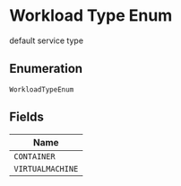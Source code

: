 
# Workload Type Enum

default service type

## Enumeration

`WorkloadTypeEnum`

## Fields

| Name |
|  --- |
| `CONTAINER` |
| `VIRTUALMACHINE` |

